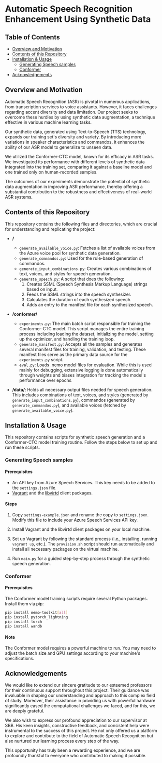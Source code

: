 
# Automatic Speech Recognition Enhancement Using Synthetic Data

## Table of Contents

- [Overview and Motivation](#overview-and-motivation)
- [Contents of this Repository](#contents-of-this-repository)
- [Installation & Usage](#installation--usage)
  - [Generating Speech samples](#generating-speech-samples)
  - [Conformer](#conformer)
- [Acknowledgements](#acknowledgements)


## Overview and Motivation

Automatic Speech Recognition (ASR) is pivotal in numerous applications, from transcription services to voice assistants. However, it faces challenges regarding accent diversity and data limitation. Our project seeks to overcome these hurdles by using synthetic data augmentation, a technique effective in various machine learning tasks.

Our synthetic data, generated using Text-to-Speech (TTS) technology, expands our training set's diversity and variety. By introducing more variations in speaker characteristics and commandos, it enhances the ability of our ASR model to generalize to unseen data.

We utilized the Conformer-CTC model, known for its efficacy in ASR tasks. We investigated its performance with different levels of synthetic data integrated into the training set, comparing it against a baseline model and one trained only on human-recorded samples.

The outcomes of our experiments demonstrate the potential of synthetic data augmentation in improving ASR performance, thereby offering a substantial contribution to the robustness and effectiveness of real-world ASR systems.

## Contents of this Repository

This repository contains the following files and directories, which are crucial for understanding and replicating the project:

- **/**
    - `generate_available_voice.py`: Fetches a list of available voices from the Azure voice pool for synthetic data generation.
    - `generate_commandos.py`: Used for the rule-based generation of commandos.
    - `generate_input_combinations.py`: Creates various combinations of text, voices, and styles for speech generation.
    - `generate_speech.py`: A script that does the following:
        1. Creates SSML (Speech Synthesis Markup Language) strings based on input.
        2. Feeds the SSML strings into the speech synthesizer.
        3. Calculates the duration of each synthesized speech.
        4. Adds an entry to the manifest file for each synthesized speech.

- **/conformer/**
    - `experiments.py`: The main batch script responsible for training the Conformer-CTC model. This script manages the entire training process including loading the dataset, initializing the model, setting up the optimizer, and handling the training loop.
    - `generate_manifest.py`: Accepts all the samples and generates several manifest files for training, validation, and testing. These manifest files serve as the primary data source for the `experiments.py` script.
    - `eval.py`: Loads .nemo model files for evaluation. While this is used mainly for debugging, extensive logging is done automatically through weights and biases integration for tracking the model's performance over epochs.

- **/data/**: Holds all necessary output files needed for speech generation. This includes combinations of text, voices, and styles (generated by `generate_input_combinations.py`), commandos (generated by `generate_commandos.py`), and available voices (fetched by `generate_available_voice.py`).

## Installation & Usage

This repository contains scripts for synthetic speech generation and a Conformer-CTC model training routine. Follow the steps below to set up and run these scripts.

### Generating Speech samples

#### Prerequisites
- An API key from Azure Speech Services. This key needs to be added to the `settings.json` file.
- [Vagrant](https://www.vagrantup.com/downloads) and the [libvirtd](https://libvirt.org/drvqemu.html) client packages. 

#### Steps

1. Copy `settings-example.json` and rename the copy to `settings.json`. Modify this file to include your Azure Speech Services API key.

2. Install Vagrant and the libvirtd client packages on your local machine.

3. Set up Vagrant by following the standard process (i.e., installing, running `vagrant up`, etc.). The `provision.sh` script should run automatically and install all necessary packages on the virtual machine.

4. Run `main.py` for a guided step-by-step process through the synthetic speech generation.

### Conformer

#### Prerequisites
The Conformer model training scripts require several Python packages. Install them via pip:

```bash
pip install nemo-toolkit[all]
pip install pytorch_lightning
pip install torch
pip install wandb
```

#### Note
The Conformer model requires a powerful machine to run. You may need to adjust the batch size and GPU settings according to your machine's specifications.

## Acknowledgements

We would like to extend our sincere gratitude to our esteemed professors for their continuous support throughout this project. Their guidance was invaluable in shaping our understanding and approach to this complex field of study. Moreover, their assistance in providing us with powerful hardware significantly eased the computational challenges we faced, and for this, we are deeply grateful.

We also wish to express our profound appreciation to our supervisor at SBB. His keen insights, constructive feedback, and consistent help were instrumental to the success of this project. He not only offered us a platform to explore and contribute to the field of Automatic Speech Recognition but also nurtured our learning process every step of the way.

This opportunity has truly been a rewarding experience, and we are profoundly thankful to everyone who contributed to making it possible.

